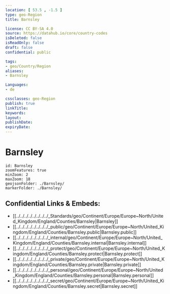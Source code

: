 ```yaml
---
location: [ 53.5 , -1.5 ] 
type: geo-Region
title: Barnsley

license: CC BY-SA 4.0
source: https://datahub.io/core/country-codes
isDeleted: false
isReadOnly: false
draft: false
confidential: public

tags:
- geo/Country/Region
aliases:
- Barnsley

Languages:
- de

cssclasses: geo-Region
publish: true
linkTitle: 
keywords: 
layout: 
publishDate: 
expiryDate: 
---
```


# Barnsley

```leaflet
id: Barnsley
zoomFeatures: true 
minZoom: 2 
maxZoom: 18
geojsonFolder: ./Barnsley/
markerFolder: ./Barnsley/
```


## Confidential Links & Embeds: 
- [[../../../../../../../../_Standards/geo/Continent/Europe/Europe~North/United_Kingdom/England/Counties/Barnsley|Barnsley]] 
- [[../../../../../../../../_public/geo/Continent/Europe/Europe~North/United_Kingdom/England/Counties/Barnsley.public|Barnsley.public]] 
- [[../../../../../../../../_internal/geo/Continent/Europe/Europe~North/United_Kingdom/England/Counties/Barnsley.internal|Barnsley.internal]] 
- [[../../../../../../../../_protect/geo/Continent/Europe/Europe~North/United_Kingdom/England/Counties/Barnsley.protect|Barnsley.protect]] 
- [[../../../../../../../../_private/geo/Continent/Europe/Europe~North/United_Kingdom/England/Counties/Barnsley.private|Barnsley.private]] 
- [[../../../../../../../../_personal/geo/Continent/Europe/Europe~North/United_Kingdom/England/Counties/Barnsley.personal|Barnsley.personal]] 
- [[../../../../../../../../_secret/geo/Continent/Europe/Europe~North/United_Kingdom/England/Counties/Barnsley.secret|Barnsley.secret]] 

